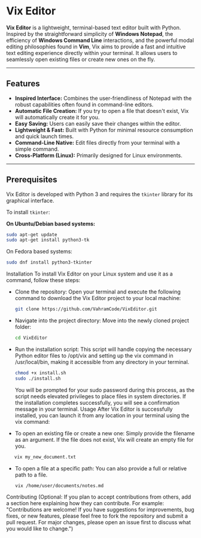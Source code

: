 # Vix Editor

**Vix Editor** is a lightweight, terminal-based text editor built with Python. Inspired by the straightforward simplicity of **Windows Notepad**, the efficiency of **Windows Command Line** interactions, and the powerful modal editing philosophies found in **Vim**, Vix aims to provide a fast and intuitive text editing experience directly within your terminal. It allows users to seamlessly open existing files or create new ones on the fly.

---
## Features

* **Inspired Interface:** Combines the user-friendliness of Notepad with the robust capabilities often found in command-line editors.
* **Automatic File Creation:** If you try to open a file that doesn't exist, Vix will automatically create it for you.
* **Easy Saving:** Users can easily save their changes within the editor.
* **Lightweight & Fast:** Built with Python for minimal resource consumption and quick launch times.
* **Command-Line Native:** Edit files directly from your terminal with a simple command.
* **Cross-Platform (Linux):** Primarily designed for Linux environments.

---
## Prerequisites

Vix Editor is developed with Python 3 and requires the `tkinter` library for its graphical interface.

To install `tkinter`:

**On Ubuntu/Debian based systems:**

```Bash
sudo apt-get update
sudo apt-get install python3-tk
```

On Fedora based systems:
```Bash
sudo dnf install python3-tkinter
```
Installation
To install Vix Editor on your Linux system and use it as a command, follow these steps:
 * Clone the repository:
   Open your terminal and execute the following command to download the Vix Editor project to your local machine:
   ```Bash
   git clone https://github.com/VahramCode/VixEditor.git
   ```
   
 * Navigate into the project directory:
   Move into the newly cloned project folder:
   ```Bash
   cd VixEditor
   ```

 * Run the installation script:
   This script will handle copying the necessary Python editor files to /opt/vix and setting up the vix command in /usr/local/bin, making it accessible from any directory in your terminal.
   ```Bash
   chmod +x install.sh
   sudo ./install.sh
   ```

   You will be prompted for your sudo password during this process, as the script needs elevated privileges to place files in system directories.
   If the installation completes successfully, you will see a confirmation message in your terminal.
Usage
After Vix Editor is successfully installed, you can launch it from any location in your terminal using the vix command:
 * To open an existing file or create a new one:
   Simply provide the filename as an argument. If the file does not exist, Vix will create an empty file for you.
```Bash
   vix my_new_document.txt
```
 * To open a file at a specific path:
   You can also provide a full or relative path to a file.
   ```Bash
   vix /home/user/documents/notes.md
   ```
Contributing
(Optional: If you plan to accept contributions from others, add a section here explaining how they can contribute. For example: "Contributions are welcome! If you have suggestions for improvements, bug fixes, or new features, please feel free to fork the repository and submit a pull request. For major changes, please open an issue first to discuss what you would like to change.")

